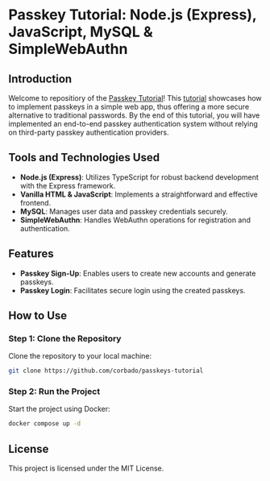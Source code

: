 # Passkey Tutorial: Node.js (Express), JavaScript, MySQL & SimpleWebAuthn

## Introduction

Welcome to repositiory of the [Passkey Tutorial](https://www.corbado.com/blog/passkey-tutorial-how-to-implement-passkeys)! This [tutorial](https://www.corbado.com/blog/passkey-tutorial-how-to-implement-passkeys) showcases how to implement passkeys in a simple web app, thus offering a more secure alternative to traditional passwords. By the end of this tutorial, you will have implemented an end-to-end passkey authentication system without relying on third-party passkey authentication providers.

## Tools and Technologies Used

- **Node.js (Express)**: Utilizes TypeScript for robust backend development with the Express framework.
- **Vanilla HTML & JavaScript**: Implements a straightforward and effective frontend.
- **MySQL**: Manages user data and passkey credentials securely.
- **SimpleWebAuthn**: Handles WebAuthn operations for registration and authentication.

## Features

- **Passkey Sign-Up**: Enables users to create new accounts and generate passkeys.
- **Passkey Login**: Facilitates secure login using the created passkeys.

## How to Use

### Step 1: Clone the Repository

Clone the repository to your local machine:

```sh
git clone https://github.com/corbado/passkeys-tutorial

```

### Step 2: Run the Project

Start the project using Docker:

```sh
docker compose up -d
```

## License

This project is licensed under the MIT License.


